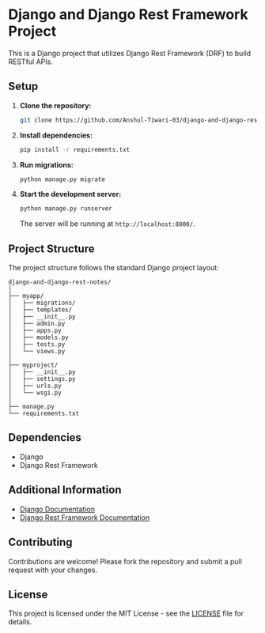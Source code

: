 # Django and Django Rest Framework Project

This is a Django project that utilizes Django Rest Framework (DRF) to build RESTful APIs.

## Setup

1. **Clone the repository:**

    ```bash
    git clone https://github.com/Anshul-Tiwari-03/django-and-django-rest-notes.git
    ```

2. **Install dependencies:**

    ```bash
    pip install -r requirements.txt
    ```

3. **Run migrations:**

    ```bash
    python manage.py migrate
    ```

4. **Start the development server:**

    ```bash
    python manage.py runserver
    ```

    The server will be running at `http://localhost:8000/`.

## Project Structure

The project structure follows the standard Django project layout:

```
django-and-django-rest-notes/
│
├── myapp/
│   ├── migrations/
│   ├── templates/
│   ├── __init__.py
│   ├── admin.py
│   ├── apps.py
│   ├── models.py
│   ├── tests.py
│   └── views.py
│
├── myproject/
│   ├── __init__.py
│   ├── settings.py
│   ├── urls.py
│   └── wsgi.py
│
├── manage.py
└── requirements.txt
```



## Dependencies

- Django
- Django Rest Framework

## Additional Information

- [Django Documentation](https://docs.djangoproject.com/en/stable/)
- [Django Rest Framework Documentation](https://www.django-rest-framework.org/)

## Contributing

Contributions are welcome! Please fork the repository and submit a pull request with your changes.

## License

This project is licensed under the MIT License - see the [LICENSE](LICENSE) file for details.
